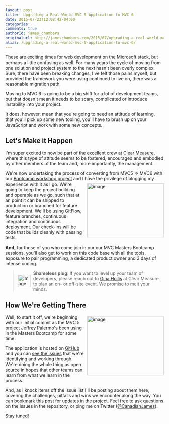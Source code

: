 ```yaml
---
layout: post
title:  Upgrading a Real-World MVC 5 Application to MVC 6
date: 2015-07-23T12:08:42-04:00
categories:
comments: true
authorId: james_chambers
originalurl: http://jameschambers.com/2015/07/upgrading-a-real-world-mvc-5-application-to-mvc-6/
alias: /upgrading-a-real-world-mvc-5-application-to-mvc-6/
---
```


These are exciting times for web development on the Microsoft stack, but perhaps a little confusing as well. For many years the cycle of moving from one solution and project system to the next hasn't been overly complex. Sure, there have been breaking changes, I've felt those pains myself, but provided the framework you were using continued to live on, there was a reasonable migration path.

<!--more-->

Moving to MVC 6 is going to be a big shift for a lot of development teams, but that doesn't mean it needs to be scary, complicated or introduce instability into your project.

It does, however, mean that you're going to need an attitude of learning, that you'll pick up some new tooling, you'll have to brush up on your JavaScript and work with some new concepts.

## Let's Make it Happen

I'm super excited to now be part of the excellent crew at [Clear Measure][1], where this type of attitude seems to be fostered, encouraged and embodied by other members of the team and, more importantly, the management.

We're now undertaking the process of converting from MVC5 => MVC6 with our [Bootcamp workshop project][2] and I have the privilege of blogging my experience with it as I go. <img style="margin: 5px 0px 10px 10px; float: right; display: inline; background-image: none;" title="image" src="http://jameschambers.com/wp-content/uploads/2015/07/image_thumb2.png" alt="image" width="244" height="173" align="right" border="0" scale="0" />We're going to keep the project building and operable as we go, such that at an point it can be shipped to production or branched for feature development.  We'll be using GitFlow, feature branches, continuous integration and continuous deployment.  Our check-ins will be code that builds cleanly with passing tests.

**And,** for those of you who come join in our our MVC Masters Bootcamp sessions, you'll also get to work on this code base with all the tools, exposure to pair programming, a dedicated product owner and 3 days of intense coding.

<blockquote><a href="http://clear-measure.com/" onclick="_gaq.push(['_trackEvent', 'outbound-article', 'http://clear-measure.com/', '']);" target="_blank"><img style="margin: 14px 9px 7px 0px; border: 0px currentcolor; float: left; display: inline; background-image: none;" title="image" src="http://jameschambers.com/wp-content/uploads/2015/07/image8.png" alt="image" width="40" height="39" align="left" border="0" scale="0"></a><strong>Shameless plug</strong>: If you want to level up your team of developers, please reach out to <a href="mailto:gina@clear-measure.com??Subject=MVC%20Masters%20Bootcamp" target="_blank">Gina Hollis</a> at Clear Measure to plan an on- or off-site event. We promise to melt your minds.</blockquote>

## How We're Getting There

<img style="margin: 5px 0px 10px 10px; float: right; display: inline; background-image: none;" title="image" src="http://jameschambers.com/wp-content/uploads/2015/07/image_thumb3.png" alt="image" width="244" height="188" align="right" border="0" scale="0" />Well, to start it off, we're beginning with our initial commit as the MVC 5 project [Jeffrey Palermo's][7] been using in the Masters Bootcamp for some time.

The application is hosted on [GitHub][2] and you can [see the issues][8] that we're identifying and working through. We're doing the whole thing as open source in hopes that other teams can learn from what we learn in the process.

And, as I knock items off the issue list I'll be posting about them here, covering the challenges, pitfalls and wins we encounter along the way. You can bookmark this post for updates in the project. Feel free to ask questions on the issues in the repository, or ping me on Twitter ([@CanadianJames][9]).

Stay tuned!

[1]: http://clear-measure.com/
[2]: https://github.com/ClearMeasureLabs/ClearMeasureBootcamp
[3]: http://jameschambers.com/wp-content/uploads/2015/07/image_thumb2.png "image"
[4]: http://jameschambers.com/wp-content/uploads/2015/07/image8.png "image"
[5]: mailto:gina@clear-measure.com??Subject=MVC%20Masters%20Bootcamp
[6]: http://jameschambers.com/wp-content/uploads/2015/07/image_thumb3.png "image"
[7]: https://twitter.com/jeffreypalermo
[8]: https://github.com/ClearMeasureLabs/ClearMeasureBootcamp/issues
[9]: https://twitter.com/CanadianJames/
  